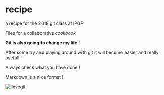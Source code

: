 # recipe
a recipe for the 2018 git class at IPGP

Files for a collaborative *cookbook*

**Git is also going to change my life** ! 

After some try and playing around with git it will become easier and really usefull !

Always check what you have done !

Markdown is a nice format !

![Ilovegit](https://pbs.twimg.com/media/CUF9vrWWUAAkNjb.jpg)
